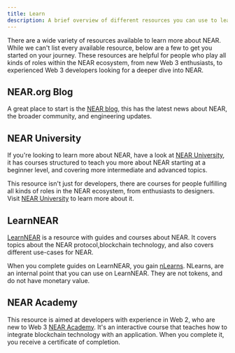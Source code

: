 ```yaml
---
title: Learn
description: A brief overview of different resources you can use to learn more about NEAR.
---
```

There are a wide variety of resources available to learn more about NEAR.
While we can't list every available resource, below are a few to get you started on your journey.
These resources are helpful for people who play all kinds of roles within the NEAR ecosystem, from new Web 3 enthusiasts, to experienced Web 3 developers looking for a deeper dive into NEAR.

## NEAR.org Blog
A great place to start is the [NEAR blog](https://near.org/blog/), this has the latest news about NEAR, the broader community, and engineering updates.

## NEAR University
If you're looking to learn more about NEAR, have a look at [NEAR University](https://near.university), it has courses structured to teach you more about NEAR starting at a beginner level, and covering more intermediate and advanced topics.

This resource isn't just for developers, there are courses for people fulfilling all kinds of roles in the NEAR ecosystem, from enthusiasts to designers. Visit [NEAR University](https://near.university) to learn more about it.

## LearnNEAR
[LearnNEAR](learnnear.club) is a resource with guides and courses about NEAR. 
It covers topics about the NEAR protocol,blockchain technology, and also covers different use-cases for NEAR.

When you complete guides on LearnNEAR, you gain [nLearns](https://learnnear.club/what-are-nlearns/). 
NLearns, are an internal point that you can use on LearnNEAR.
They are not tokens, and do not have monetary value.

## NEAR Academy
This resource is aimed at developers with experience in Web 2, who are new to Web 3 [NEAR Academy](htpps://near.academy).
It's an interactive course that teaches how to integrate blockchain technology with an application.
When you complete it, you receive a certificate of completion.

